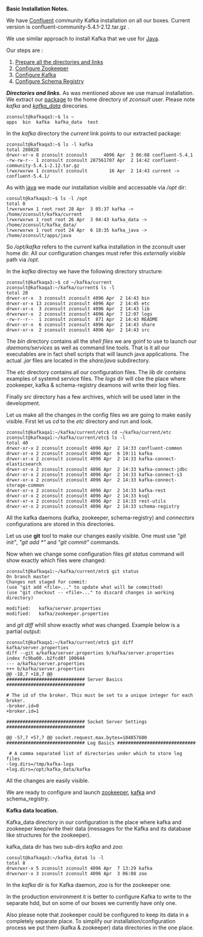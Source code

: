 **Basic Installation Notes.**

We have [Confluent](https://www.confluent.io/) community Kafka installation on all our boxes.
Current version is confluent-community-5.4.1-2.12.tar.gz <a name="bin_flink_zero"/>.

We use similar approach to install Kafka that we use for [Java](./JavaNotes.md).

Our steps are :

1. [Prepare all the directories and links](#bin_flink_one)
2. [Configure Zookeeper](./zookeeper_settings.md)
3. [Configure Kafka](./kafka_settings.md)
4. [Configure Schema Registry]()


***Directories and links.*** <a name="bin_flink_one"/>
As was mentioned above we use manual installation. We extract our [package](#bin_flink_zero) to the home directory of _zconsult_ user. Please note _kafka_ and [_kafka_data_](#bin_flink_two) direcories.

    zconsult@kafkaqa3:~$ ls ~
    apps  bin  kafka  kafka_data  test

In the _kafka_ directory the _current_ link points to our extracted package:

    zconsult@kafkaqa3:~$ ls -l kafka
    total 280828
    drwxr-xr-x 8 zconsult zconsult      4096 Apr  3 06:08 confluent-5.4.1
    -rw-rw-r-- 1 zconsult zconsult 287561707 Apr  2 14:42 confluent-community-5.4.1-2.12.tar.gz
    lrwxrwxrwx 1 zconsult zconsult        16 Apr  2 14:43 current -> confluent-5.4.1/

As with [java](./JavaNotes.md) we made our installation visible and accessable via _/opt_ dir:

    consult@kafkaqa3:~$ ls -l /opt
    total 0
    lrwxrwxrwx 1 root root 28 Apr  3 05:37 kafka -> /home/zconsult/kafka/current
    lrwxrwxrwx 1 root root 26 Apr  3 04:43 kafka_data -> /home/zconsult/kafka_data/
    lrwxrwxrwx 1 root root 24 Apr  6 18:35 kafka_java -> /home/zconsult/apps/java

So _/opt/kafka_ refers to the _current_ kafka installation in the zconsult user home dir. All our configuration changes must refer this _externally visible_ path via _/opt_.

In the _kafka_ directoy we have the following directory structure:

    zconsult@kafkaqa3:~$ cd ~/kafka/current
    zconsult@kafkaqa3:~/kafka/current$ ls -l
    total 28
    drwxr-xr-x  3 zconsult zconsult 4096 Apr  2 14:43 bin
    drwxr-xr-x 13 zconsult zconsult 4096 Apr  2 14:45 etc
    drwxr-xr-x  3 zconsult zconsult 4096 Apr  2 14:43 lib
    drwxrwxr-x  2 zconsult zconsult 4096 Apr  7 12:07 logs
    -rw-r--r--  1 zconsult zconsult  871 Apr  2 14:43 README
    drwxr-xr-x  6 zconsult zconsult 4096 Apr  2 14:43 share
    drwxr-xr-x  2 zconsult zconsult 4096 Apr  2 14:43 src

The _bin_ directory contains all the _shell files_ we are goinf to use to launch our _daemons/services_ as well as command line tools. That is it all our executables are in fact shell scripts that will launch java applications. The actual _.jar_ files are located in the _share/java_ subdirectory.

The _etc_ directory contains all our configuration files. The _lib_ dir contains examples of systemd service files. The _logs_ dir will cbe the place where zookeeper, kafka & schema-registry deamons will write their log files.

Finally _src_ directory has a few archives, which will be used later in the development.

Let us make all the changes in the config files we are going to make easily visible.
First let us _cd_ to the _etc_ directory and run and look.

    zconsult@kafkaqa1:~/kafka/current/etc$ cd ~/kafka/current/etc
    zconsult@kafkaqa1:~/kafka/current/etc$ ls -l
    total 40
    drwxr-xr-x 2 zconsult zconsult 4096 Apr  2 14:33 confluent-common
    drwxr-xr-x 2 zconsult zconsult 4096 Apr  6 19:11 kafka
    drwxr-xr-x 2 zconsult zconsult 4096 Apr  2 14:33 kafka-connect-elasticsearch
    drwxr-xr-x 2 zconsult zconsult 4096 Apr  2 14:33 kafka-connect-jdbc
    drwxr-xr-x 2 zconsult zconsult 4096 Apr  2 14:33 kafka-connect-s3
    drwxr-xr-x 2 zconsult zconsult 4096 Apr  2 14:33 kafka-connect-storage-common
    drwxr-xr-x 2 zconsult zconsult 4096 Apr  2 14:33 kafka-rest
    drwxr-xr-x 2 zconsult zconsult 4096 Apr  2 14:33 ksql
    drwxr-xr-x 2 zconsult zconsult 4096 Apr  2 14:33 rest-utils
    drwxr-xr-x 2 zconsult zconsult 4096 Apr  2 14:33 schema-registry

All the kafka daemons (kafka, zookeeper, schema-registry) and _connectors_ configurations are stored in this directories.

Let us use __git__ tool to make our changes easily visible.
One must use _"git init"_, _"git add *"_ and _"git commit"_ commands.

Now when we change some configuration files _git status_ command will show exactly which files were changed:
 
    zconsult@kafkaqa1:~/kafka/current/etc$ git status
    On branch master
    Changes not staged for commit:
    (use "git add <file>..." to update what will be committed)
    (use "git checkout -- <file>..." to discard changes in working directory)

	modified:   kafka/server.properties
	modified:   kafka/zookeeper.properties

and  _git diff_ whill show exactly _what_ was changed. Example below is a partial output:

    zconsult@kafkaqa1:~/kafka/current/etc$ git diff  kafka/server.properties
    diff --git a/kafka/server.properties b/kafka/server.properties
    index fc9ba00..b2fcd8f 100644
    --- a/kafka/server.properties
    +++ b/kafka/server.properties
    @@ -18,7 +18,7 @@
    ############################# Server Basics #############################
 
    # The id of the broker. This must be set to a unique integer for each broker.
    -broker.id=0
    +broker.id=1
 
    ############################# Socket Server Settings #############################
 
    @@ -57,7 +57,7 @@ socket.request.max.bytes=104857600
    ############################# Log Basics #############################
 
     # A comma separated list of directories under which to store log files
    -log.dirs=/tmp/kafka-logs
    +log.dirs=/opt/kafka_data/kafka
 
All the changes are easily visible.

We are ready to configure and launch [zookeeper](./zookeeper_settings.md), [kafka](./kafka_settings.md) and schema_registry.

****Kafka data location.**** <a name="bin_flink_two"/>

Kafka_data directory in our configuration is the place where kafka and zookeeper keep/write their data (messages for the Kafka and its database like structures for the zookeeper).

kafka_data dir has two sub-dirs _kafka_ and _zoo_:

    consult@kafkaqa3:~/kafka_data$ ls -l
    total 8
    drwxrwxr-x 5 zconsult zconsult 4096 Apr  7 13:29 kafka
    drwxrwxr-x 3 zconsult zconsult 4096 Apr  3 06:08 zoo

In the _kafka_ dir is for Kafka daemon, _zoo_ is for the zookeeper one.

In the production environment it is better to configure Kafka to write to the separate hdd, but on some of our boxes we currently have only one. 

Also please note that zookeeper could be configured to keep its data in a completely separate place. To simplify our installation/configuration process we put them (kafka & zookeeper) data directories in the one place.




 
